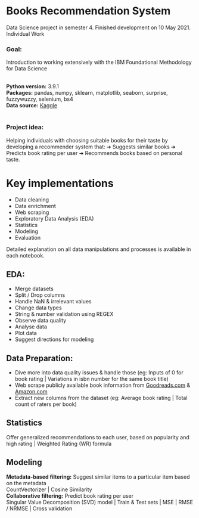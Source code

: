 # Books Recommendation System
Data Science project in semester 4. Finished development on 10 May 2021. Individual Work

### Goal:
Introduction to working extensively with the IBM Foundational Methodology for Data Science
<br/> <br/>

**Python version:** 3.9.1 <br/>
**Packages:** pandas, numpy, sklearn, matplotlib, seaborn, surprise, fuzzywuzzy, selenium, bs4 <br/>
**Data source:** [Kaggle](https://www.kaggle.com/ruchi798/bookcrossing-dataset) <br/> <br/>

### Project idea: 
Helping individuals with choosing suitable books for their taste by developing a recommender system that:
➔ Suggests similar books
➔ Predicts book rating per user
➔ Recommends books based on personal taste.


# Key implementations
* Data cleaning
* Data enrichment
* Web scraping
* Exploratory Data Analysis (EDA)
* Statistics
* Modeling 
* Evaluation

Detailed explanation on all data manipulations and processes is available in each notebook.


## EDA:
* Merge datasets
* Split / Drop columns
* Handle NaN & irrelevant values
* Change data types
* String & number validation using REGEX
* Observe data quality
* Analyse data
* Plot data 
* Suggest directions for modeling


## Data Preparation:
* Dive more into data quality issues & handle those (eg: Inputs of 0 for book rating | Variations in isbn number for the same book title)
* Web scrape publicly available book information from [Goodreads.com](goodreads.com) & [Amazon.com](amazon.com)
* Extract new columns from the dataset (eg: Average book rating | Total count of raters per book)

## Statistics
Offer generalized recommendations to each user, based on popularity and high rating | Weighted Rating (WR) formula

## Modeling
**Metadata-based filtering:** Suggest similar items to a particular item based on the metadata <br/>
CountVectorizer | Cosine Similarity 
<br/>
**Collaborative filtering:** Predict book rating per user <br/>
Singular Value Decomposition (SVD) model | Train & Test sets | MSE | RMSE / NRMSE | Cross validation


